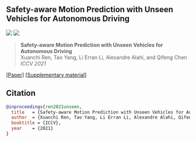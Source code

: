 ## Safety-aware Motion Prediction with Unseen Vehicles for Autonomous Driving

<a href="https://arxiv.org/abs/2102.10543"><img src="https://img.shields.io/badge/arXiv-2102.10543-b31b1b.svg"></a>
<a href="https://opensource.org/licenses/MIT"><img src="https://img.shields.io/badge/License-MIT-yellow.svg"></a>

> **Safety-aware Motion Prediction with Unseen Vehicles for Autonomous Driving** <br>
> Xuanchi Ren, Tao Yang, Li Erran Li, Alexandre Alahi, and Qifeng Chen<br>
> *ICCV 2021*<br>
> 
[[Paper]()]
[[Supplementary material]()]


## Citation
```bibtex
@inproceedings{ren2021unseen,
  title   = {Safety-aware Motion Prediction with Unseen Vehicles for Autonomous Driving},
  author  = {Xuanchi Ren, Tao Yang, Li Erran Li, Alexandre Alahi, Qifeng Chen},
  booktitle = {ICCV},
  year    = {2021}
}
```

